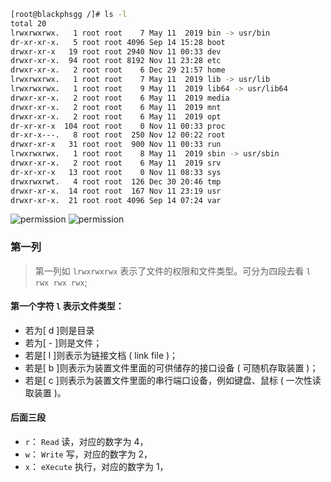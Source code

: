 ```bash
[root@blackphsgg /]# ls -l
total 20
lrwxrwxrwx.   1 root root    7 May 11  2019 bin -> usr/bin
dr-xr-xr-x.   5 root root 4096 Sep 14 15:28 boot
drwxr-xr-x   19 root root 2940 Nov 11 00:33 dev
drwxr-xr-x.  94 root root 8192 Nov 11 23:28 etc
drwxr-xr-x.   2 root root    6 Dec 29 21:57 home
lrwxrwxrwx.   1 root root    7 May 11  2019 lib -> usr/lib
lrwxrwxrwx.   1 root root    9 May 11  2019 lib64 -> usr/lib64
drwxr-xr-x.   2 root root    6 May 11  2019 media
drwxr-xr-x.   2 root root    6 May 11  2019 mnt
drwxr-xr-x.   2 root root    6 May 11  2019 opt
dr-xr-xr-x  104 root root    0 Nov 11 00:33 proc
dr-xr-x---.   8 root root  250 Nov 12 00:22 root
drwxr-xr-x   31 root root  900 Nov 11 00:33 run
lrwxrwxrwx.   1 root root    8 May 11  2019 sbin -> usr/sbin
drwxr-xr-x.   2 root root    6 May 11  2019 srv
dr-xr-xr-x   13 root root    0 Nov 11 08:33 sys
drwxrwxrwt.   4 root root  126 Dec 30 20:46 tmp
drwxr-xr-x.  14 root root  167 Nov 11 23:19 usr
drwxr-xr-x.  21 root root 4096 Sep 14 07:24 var
```
![permission](https://www.linuxidc.com/upload/2017_02/170208084347692.png)
![permission](https://static.oschina.net/uploads/space/2016/0218/105427_da4t_2411391.jpg)

### 第一列
> 第一列如 `lrwxrwxrwx` 表示了文件的权限和文件类型。可分为四段去看 `l rwx rwx rwx`;
#### 第一个字符 `l` 表示文件类型：
* 若为[ d ]则是目录
* 若为[ - ]则是文件；
* 若是[ l ]则表示为链接文档 ( link file )；
* 若是[ b ]则表示为装置文件里面的可供储存的接口设备 ( 可随机存取装置 )；
* 若是[ c ]则表示为装置文件里面的串行端口设备，例如键盘、鼠标 ( 一次性读取装置 )。

#### 后面三段
* `r`： `Read`     读，对应的数字为 4，
* `w`： `Write`    写，对应的数字为 2，
* `x`： `eXecute`  执行，对应的数字为 1，